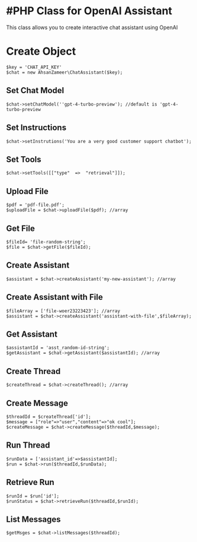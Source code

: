 # #PHP Class for OpenAI Assistant

This class allows you to create interactive chat assistant using OpenAI


# Create Object

    $key = 'CHAT_API_KEY'
    $chat = new AhsanZameer\ChatAssistant($key);

##   Set Chat Model

    $chat->setChatModel(''gpt-4-turbo-preview'); //default is 'gpt-4-turbo-preview

##  Set Instructions

    $chat->setInstrutions('You are a very good customer support chatbot');
    
## Set Tools

    $chat->setTools([["type"  =>  "retrieval"]]);

## Upload File

    $pdf = 'pdf-file.pdf';
    $uploadFile = $chat->uploadFile($pdf); //array

## Get File

	$fileId= 'file-random-string';
    $file = $chat->getFile($fileId);


## Create Assistant

    $assistant = $chat->createAssistant('my-new-assistant'); //array

## Create Assistant with File

    $fileArray = ['file-woer23223423']; //array
	$assistant = $chat->createAssistant('assistant-with-file',$fileArray);

## Get Assistant

    $assistantId = 'asst_random-id-string';
	$getAssistant = $chat->getAssistant($assistantId); //array

## Create Thread

    $createThread = $chat->createThread(); //array
    
## Create Message

    $threadId = $createThread['id'];
	$message = ["role"=>"user","content"=>"ok cool"];
	$createMessage = $chat->createMessage($threadId,$message);

## Run Thread

    $runData = ['assistant_id'=>$assistantId];
	$run = $chat->run($threadId,$runData);

## Retrieve Run

	$runId = $run['id'];
    $runStatus = $chat->retrieveRun($threadId,$runId);

## List Messages

    $getMsges = $chat->listMessages($threadId);
